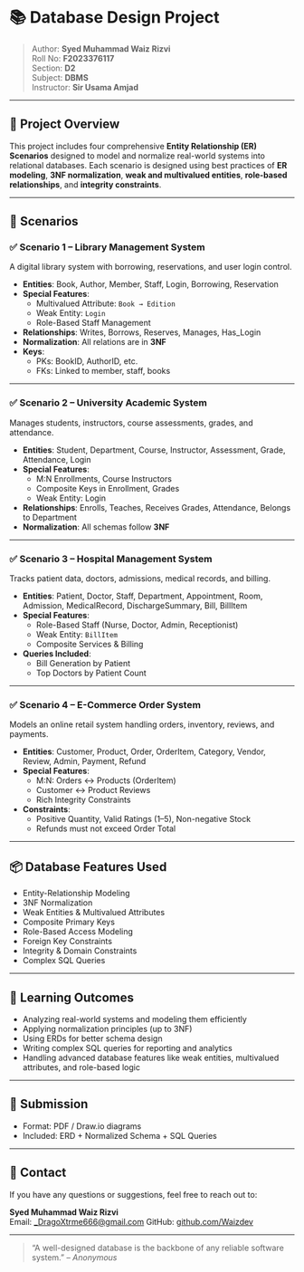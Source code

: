 # 📚 Database Design Project

> Author: **Syed Muhammad Waiz Rizvi**  
> Roll No: **F2023376117**  
> Section: **D2**  
> Subject: **DBMS**  
> Instructor: **Sir Usama Amjad**

---

## 📘 Project Overview

This project includes four comprehensive **Entity Relationship (ER) Scenarios** designed to model and normalize real-world systems into relational databases. Each scenario is designed using best practices of **ER modeling**, **3NF normalization**, **weak and multivalued entities**, **role-based relationships**, and **integrity constraints**.

---

## 📁 Scenarios

### ✅ **Scenario 1 – Library Management System**

A digital library system with borrowing, reservations, and user login control.

- **Entities**: Book, Author, Member, Staff, Login, Borrowing, Reservation
- **Special Features**:
  - Multivalued Attribute: `Book → Edition`
  - Weak Entity: `Login`
  - Role-Based Staff Management
- **Relationships**: Writes, Borrows, Reserves, Manages, Has_Login
- **Normalization**: All relations are in **3NF**
- **Keys**:
  - PKs: BookID, AuthorID, etc.
  - FKs: Linked to member, staff, books

---

### ✅ **Scenario 2 – University Academic System**

Manages students, instructors, course assessments, grades, and attendance.

- **Entities**: Student, Department, Course, Instructor, Assessment, Grade, Attendance, Login
- **Special Features**:
  - M:N Enrollments, Course Instructors
  - Composite Keys in Enrollment, Grades
  - Weak Entity: Login
- **Relationships**: Enrolls, Teaches, Receives Grades, Attendance, Belongs to Department
- **Normalization**: All schemas follow **3NF**

---

### ✅ **Scenario 3 – Hospital Management System**

Tracks patient data, doctors, admissions, medical records, and billing.

- **Entities**: Patient, Doctor, Staff, Department, Appointment, Room, Admission, MedicalRecord, DischargeSummary, Bill, BillItem
- **Special Features**:
  - Role-Based Staff (Nurse, Doctor, Admin, Receptionist)
  - Weak Entity: `BillItem`
  - Composite Services & Billing
- **Queries Included**:
  - Bill Generation by Patient
  - Top Doctors by Patient Count

---

### ✅ **Scenario 4 – E-Commerce Order System**

Models an online retail system handling orders, inventory, reviews, and payments.

- **Entities**: Customer, Product, Order, OrderItem, Category, Vendor, Review, Admin, Payment, Refund
- **Special Features**:
  - M:N: Orders ↔ Products (OrderItem)
  - Customer ↔ Product Reviews
  - Rich Integrity Constraints
- **Constraints**:
  - Positive Quantity, Valid Ratings (1–5), Non-negative Stock
  - Refunds must not exceed Order Total

---

## 📦 Database Features Used

- Entity-Relationship Modeling
- 3NF Normalization
- Weak Entities & Multivalued Attributes
- Composite Primary Keys
- Role-Based Access Modeling
- Foreign Key Constraints
- Integrity & Domain Constraints
- Complex SQL Queries

---

## 🧠 Learning Outcomes

- Analyzing real-world systems and modeling them efficiently
- Applying normalization principles (up to 3NF)
- Using ERDs for better schema design
- Writing complex SQL queries for reporting and analytics
- Handling advanced database features like weak entities, multivalued attributes, and role-based logic

---

## 📎 Submission

- Format: PDF / Draw.io diagrams
- Included: ERD + Normalized Schema + SQL Queries

---

## 📩 Contact

If you have any questions or suggestions, feel free to reach out to:

**Syed Muhammad Waiz Rizvi**  
Email: _DragoXtrme666@gmail.com
GitHub: [github.com/Waizdev](https://github.com/Waizdev)

---

> “A well-designed database is the backbone of any reliable software system.” – *Anonymous*

   
 